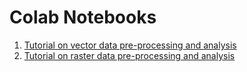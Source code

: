# Colab Notebooks
1. [Tutorial on vector data pre-processing and analysis](https://colab.research.google.com/drive/1lFbcnte3Gk2aRkaJoMuNHO4w7d91Ryyv?usp=sharing)
2. [Tutorial on raster data pre-processing and analysis](https://colab.research.google.com/drive/13jpU23zr5vozr3nNe4bTdkYHnuMCLLat)
